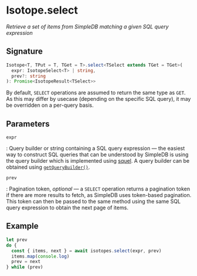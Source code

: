 # Isotope.select

*Retrieve a set of items from SimpleDB matching a given SQL query expression*

## Signature

``` ts
Isotope<T, TPut = T, TGet = T>.select<TSelect extends TGet = TGet>(
  expr: IsotopeSelect<T> | string,
  prev?: string
): Promise<IsotopeResult<TSelect>>
```

By default, `SELECT` operations are assumed to return the same type as `GET`.
As this may differ by usecase (depending on the specific SQL query), it may be
overridden on a per-query basis.

## Parameters

`expr`

:   Query builder or string containing a SQL query expression &mdash; the
    easiest way to construct SQL queries that can be understood by SimpleDB is
    using the query builder which is implemented using [squel][1]. A query
    builder can be obtained using [`getQueryBuilder()`][2].

`prev`

:   Pagination token, *optional* &mdash; a `SELECT` operation returns a
    pagination token if there are more results to fetch, as SimpleDB uses
    token-based pagination. This token can then be passed to the same method
    using the same SQL query expression to obtain the next page of items.

  [1]: https://hiddentao.com/squel/
  [2]: get-query-builder.md

## Example

``` ts
let prev
do {
  const { items, next } = await isotopes.select(expr, prev)
  items.map(console.log)
  prev = next
} while (prev)
```
